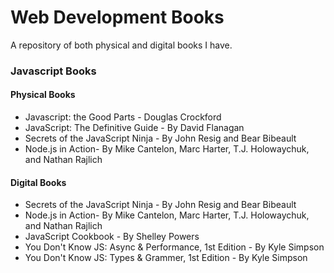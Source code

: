 # Web Development Books
A repository of both physical and digital books I have.
### Javascript Books

#### Physical Books
* Javascript: the Good Parts -  Douglas Crockford
* JavaScript: The Definitive Guide - By David Flanagan
* Secrets of the JavaScript Ninja - By John Resig and Bear Bibeault
* Node.js in Action- By Mike Cantelon, Marc Harter, T.J. Holowaychuk, and Nathan Rajlich

#### Digital Books
* Secrets of the JavaScript Ninja - By John Resig and Bear Bibeault
* Node.js in Action- By Mike Cantelon, Marc Harter, T.J. Holowaychuk, and Nathan Rajlich
* JavaScript Cookbook - By Shelley Powers
* You Don't Know JS: Async & Performance, 1st Edition - By Kyle Simpson
* You Don't Know JS: Types & Grammer, 1st Edition - By Kyle Simpson
